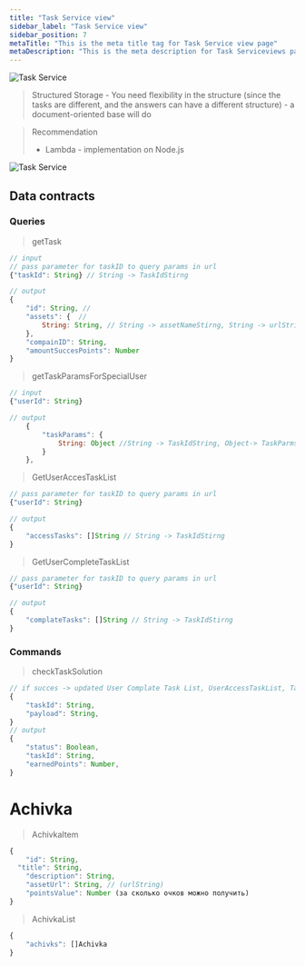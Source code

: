 ```yaml
---
title: "Task Service view"
sidebar_label: "Task Service view"
sidebar_position: 7
metaTitle: "This is the meta title tag for Task Service view page"
metaDescription: "This is the meta description for Task Serviceviews page"
---
```


![Task Service](/img/TaskService.png)
> Structured Storage - You need flexibility in the structure (since the tasks are different, and the answers can have a different structure) - a document-oriented base will do

> Recommendation
> - Lambda - implementation on Node.js

![Task Service](/img/TaskServiceDB.png)

## Data contracts

### Queries


> getTask

``` javascript
// input
// pass parameter for taskID to query params in url
{"taskId": String} // String -> TaskIdStirng

// output
{
	"id": String, //
	"assets": {  //
		String: String, // String -> assetNameStirng, String -> urlString
	},
	"compainID": String,
	"amountSuccesPoints": Number
}

```


> getTaskParamsForSpecialUser

``` javascript
// input
{"userId": String}

// output
	{
		"taskParams": {
			String: Object //String -> TaskIdString, Object-> TaskParmsObject
		}
	},

```


> GetUserAccesTaskList

``` javascript
// pass parameter for taskID to query params in url
{"userId": String}

// output
{
	"accessTasks": []String // String -> TaskIdStirng
}

```


> GetUserCompleteTaskList

``` javascript
// pass parameter for taskID to query params in url
{"userId": String}

// output
{
	"complateTasks": []String // String -> TaskIdStirng
}

```


### Commands

> checkTaskSolution

``` javascript
// if succes -> updated User Complate Task List, UserAccessTaskList, TaskParams
{
	"taskId": String,
	"payload": String,
}
// output
{
	"status": Boolean,
	"taskId": String,
	"earnedPoints": Number,
}

```

# Achivka

> AchivkaItem
``` javascript
{
	"id": String,
  "title": String,
	"description": String,
	"assetUrl": String, // (urlString)
	"pointsValue": Number (за сколько очков можно получить)
}

```

> AchivkaList
``` javascript
{
	"achivks": []Achivka
}

```
